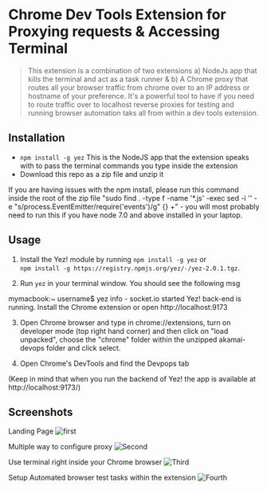 # Chrome Dev Tools Extension for Proxying requests & Accessing Terminal

> This extension is a combination of two extensions 
a) NodeJs app that kills the terminal and act as a task runner & 
b) A Chrome proxy that routes all your browser traffic from chrome over to an IP address or hostname of your preference.
It's a powerful tool to have if you need to route traffic over to localhost reverse proxies for testing and running browser automation taks all from within a dev tools extension.

## Installation

* `npm install -g yez` This is the NodeJS app that the extension speaks with to pass the terminal commands you type inside the extension
* Download this repo as a zip file and unzip it

If you are having issues with the npm install, please run this command inside the root of the zip file "sudo find . -type f -name '*.js' -exec sed -i '' -e "s/process.EventEmitter/require('events')/g" {} +" - you will most probably need to run this if you have node 7.0 and above installed in your laptop.

## Usage

1. Install the Yez! module by running `npm install -g yez` or<br />`npm install -g https://registry.npmjs.org/yez/-/yez-2.0.1.tgz`.<br />

2. Run `yez` in your terminal window. You should see the following msg 

mymacbook:~ username$ yez
   info  - socket.io started
Yez! back-end is running. Install the Chrome extension or open http://localhost:9173

3. Open Chrome browser and type in chrome://extensions, turn on developer mode (top right hand corner) and then click on "load unpacked", choose the "chrome" folder within the unzipped akamai-devops folder and click select.

4. Open Chrome's DevTools and find the Devpops tab

(Keep in mind that when you run the backend of Yez! the app is available at http://localhost:9173/)


## Screenshots

Landing Page
![first](https://s3.amazonaws.com/betajam.akamaioc.com/first.png)

Multiple way to configure proxy
![Second](https://s3.amazonaws.com/betajam.akamaioc.com/second.png)

Use terminal right inside your Chrome browser
![Third](https://s3.amazonaws.com/betajam.akamaioc.com/third.png)

Setup Automated browser test tasks within the extension
![Fourth](https://s3.amazonaws.com/betajam.akamaioc.com/fourth.png)